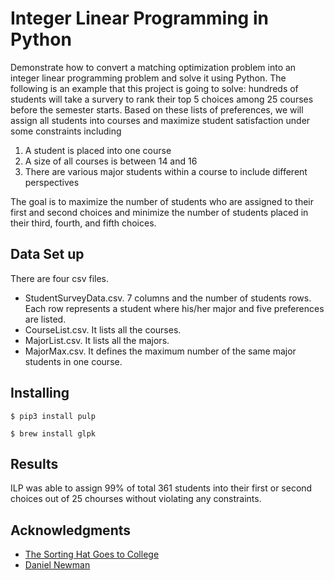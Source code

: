 # Integer Linear Programming in Python

Demonstrate how to convert a matching optimization problem into an integer linear programming problem and solve it using Python. The following is an example that this project is going to solve: hundreds of students will take a survery to rank their top 5 choices among 25 courses before the semester starts. Based on these lists of preferences, we will assign all students into courses and maximize student satisfaction under some constraints including

1. A student is placed into one course
2. A size of all courses is between 14 and 16
3. There are various major students within a course to include different perspectives

The goal is to maximize the number of students who are assigned to their first and second choices and minimize the number of students placed in their third, fourth, and fifth choices.

## Data Set up

There are four csv files.  
* StudentSurveyData.csv. 7 columns and the number of students rows. Each row represents a student where his/her major and five preferences are listed.
* CourseList.csv. It lists all the courses.
* MajorList.csv. It lists all the majors.
* MajorMax.csv. It defines the maximum number of the same major students in one course.

## Installing


```
$ pip3 install pulp
```

```
$ brew install glpk
```

## Results
ILP was able to assign 99% of total 361 students into their first or second choices out of 25 chourses without violating any constraints.

## Acknowledgments

* [The Sorting Hat Goes to College](https://www.tandfonline.com/doi/abs/10.4169/math.mag.87.4.243)
* [Daniel Newman](https://www.dtnewman.com/index.html)
